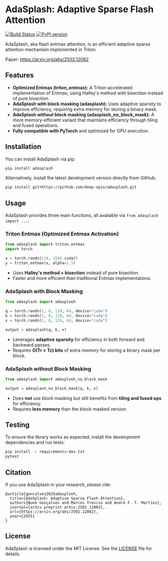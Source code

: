 # AdaSplash: Adaptive Sparse Flash Attention

[![Build Status](https://github.com/deep-spin/adasplash/workflows/CI/badge.svg)](https://github.com/deep-spin/adasplash/actions)
[![PyPI version](https://badge.fury.io/py/adasplash.svg)](https://badge.fury.io/py/adasplash)

AdaSplash, aka flash entmax attention, is an efficient adaptive sparse attention mechanism implemented in Triton.

Paper: https://arxiv.org/abs/2502.12082

## Features
- **Optimized Entmax (triton_entmax):** A Triton-accelerated implementation of Entmax, using Halley's method with bisection instead of pure bisection.
- **AdaSplash with block masking (adasplash):** Uses adaptive sparsity to improve efficiency, requiring extra memory for storing a binary mask.
- **AdaSplash without block masking (adasplash_no_block_mask):** A more memory-efficient variant that maintains efficiency through tiling and fused operations.
- **Fully compatible with PyTorch** and optimized for GPU execution.

## Installation

You can install AdaSplash via pip:

```bash
pip install adasplash
```

Alternatively, install the latest development version directly from GitHub:

```bash
pip install git+https://github.com/deep-spin/adasplash.git
```

## Usage

AdaSplash provides three main functions, all available via `from adasplash import ...`:

### **Triton Entmax** (Optimized Entmax Activation)
```python
from adasplash import triton_entmax
import torch

x = torch.randn(128, 256).cuda()
y = triton_entmax(x, alpha=1.5)
```
- Uses **Halley's method + bisection** instead of pure bisection.
- Faster and more efficient than traditional Entmax implementations.

### **AdaSplash with Block Masking**
```python
from adasplash import adasplash

q = torch.randn(1, 8, 128, 64, device="cuda")
k = torch.randn(1, 8, 128, 64, device="cuda")
v = torch.randn(1, 8, 128, 64, device="cuda")

output = adasplash(q, k, v)
```
- Leverages **adaptive sparsity** for efficiency in both forward and backward passes.
- Requires **O(Tr × Tc) bits** of extra memory for storing a binary mask per block.

### **AdaSplash without Block Masking**
```python
from adasplash import adasplash_no_block_mask

output = adasplash_no_block_mask(q, k, v)
```
- Does **not** use block masking but still benefits from **tiling and fused ops** for efficiency.
- Requires **less memory** than the block-masked version.

## Testing
To ensure the library works as expected, install the development dependencies and run tests:

```bash
pip install -r requirements-dev.txt
pytest
```

## Citation
If you use AdaSplash in your research, please cite:

```
@article{goncalves2025adasplash,
  title={AdaSplash: Adaptive Sparse Flash Attention},
  author={Nuno Gonçalves and Marcos Treviso and André F. T. Martins},
  journal={arXiv preprint arXiv:2502.12082},
  url={https://arxiv.org/abs/2502.12082},
  year={2025}
}
```

## License
AdaSplash is licensed under the MIT License. See the [LICENSE](LICENSE) file for details.

